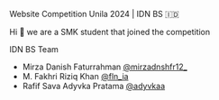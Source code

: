 Website Competition Unila 2024 | IDN BS 🇮🇩

Hi 👋 we are a SMK student that joined the competition 

IDN BS Team
- Mirza Danish Faturrahman [@mirzadnshfr12_](https://www.instagram.com/mirzadnshfr12_/)
- M. Fakhri Riziq Khan [@fln_ia](https://www.instagram.com/fln_ia/)
- Rafif Sava Adyvka Pratama [@adyvkaa]([https://www.instagram.com/athmgq/](https://www.instagram.com/adyvkaa/))
